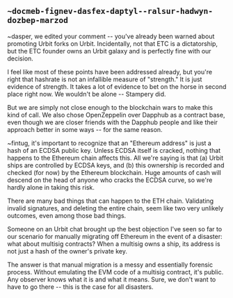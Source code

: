 ## `~docmeb-fignev-dasfex-daptyl--ralsur-hadwyn-dozbep-marzod`
~dasper, we edited your comment -- you've already been warned about promoting Urbit forks on Urbit.  Incidentally, not that ETC is a dictatorship, but the ETC founder owns an Urbit galaxy and is perfectly fine with our decision.

I feel like most of these points have been addressed already, but you're right that hashrate is not an infallible measure of "strength."  It is just evidence of strength.  It takes a lot of evidence to bet on the horse in second place right now.  We wouldn't be alone -- Stampery did.  

But we are simply not close enough to the blockchain wars to make this kind of call.  We also chose OpenZeppelin over Dapphub as a contract base, even though we are closer friends with the Dapphub people and like their approach better in some ways -- for the same reason.

~fintug, it's important to recognize that an "Ethereum address" is just a hash of an ECDSA public key.  Unless ECDSA itself is cracked, nothing that happens to the Ethereum chain affects this.  All we're saying is that (a) Urbit ships are controlled by ECDSA keys, and (b) this ownership is recorded and checked (for now) by the Ethereum blockchain.  Huge amounts of cash will descend on the head of anyone who cracks the ECDSA curve, so we're hardly alone in taking this risk.

There are many bad things that can happen to the ETH chain.  Validating invalid signatures, and deleting the entire chain, seem like two very unlikely outcomes, even among those bad things.

Someone on an Urbit chat brought up the best objection I've seen so far to our scenario for manually migrating off Ethereum in the event of a disaster: what about multisig contracts?  When a multisig owns a ship, its address is not just a hash of the owner's private key.

The answer is that manual migration is a messy and essentially forensic process.  Without emulating the EVM code of a multisig contract, it's public.  Any observer knows what it is and what it means.  Sure, we don't want to have to go there -- this is the case for all disasters.
